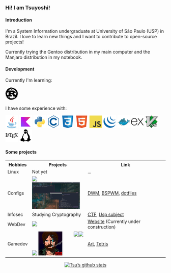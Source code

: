 ### Hi! I am Tsuyoshi! 

#### Introduction

I'm a System Information undergraduate at University of São Paulo (USP) in Brazil. I love to learn new things and I want to contribute to open-source projects!

Currently trying the Gentoo distribution in my main computer and the Manjaro distribution in my notebook.

#### Development

Currently I'm learning:

<img src="https://github.com/devicons/devicon/blob/master/icons/rust/rust-plain.svg" title="Rust" alt="Rust" width="40" height="40"/>

I have some experience with:

<div>
	<img src="https://github.com/devicons/devicon/blob/master/icons/java/java-original.svg" title="Java" alt="Java" width="40" height="40"/>
	<img src="https://github.com/devicons/devicon/blob/master/icons/kotlin/kotlin-original.svg" title="Kotlin" alt="Kotlin" width="40" height="40"/>
	<img src="https://github.com/devicons/devicon/blob/master/icons/python/python-original.svg" title="Python" alt="Python" width="40" height="40"/>
	<img src="https://github.com/devicons/devicon/blob/master/icons/c/c-line.svg" title="C" alt="C" width="40" height="40"/>
	<img src="https://github.com/devicons/devicon/blob/master/icons/css3/css3-original.svg" title="CSS" alt="CSS" width="40" height="40"/>
	<img src="https://github.com/devicons/devicon/blob/master/icons/html5/html5-original.svg" title="HTML" alt="HTML" width="40" height="40"/>
	<img src="https://github.com/devicons/devicon/blob/master/icons/javascript/javascript-original.svg" title="JS" alt="JS" width="40" height="40"/>
	<img src="https://github.com/devicons/devicon/blob/master/icons/jquery/jquery-original.svg" title="Linux" alt="Linux" width="40" height="40"/>
	<img src="https://github.com/devicons/devicon/blob/master/icons/docker/docker-original.svg" title="Docker" alt="Docker" width="40" height="40"/>
	<img src="https://github.com/devicons/devicon/blob/master/icons/express/express-original.svg" title="Docker" alt="Docker" width="40" height="40"/>
	<img src="https://github.com/devicons/devicon/blob/master/icons/vim/vim-original.svg" title="Vim" alt="Vim" width="40" height="40"/>
	<img src="https://github.com/devicons/devicon/blob/master/icons/latex/latex-original.svg" title="Latex" alt="Latex" width="40" height="40"/>
	<img src="https://github.com/devicons/devicon/blob/master/icons/linux/linux-plain.svg" title="Linux" alt="Linux" width="40" height="40"/>
</div>

#### Some projects

<div align="center">
<table>

<tr>
	<th> Hobbies </th>
	<th> Projects </th>
	<th> Link </th>
</tr>
	
<tr>
	<td>Linux</td>
	<td>Not yet</td>
	<td>...</td>
</tr>
	
<tr>
	<td>Configs</td>
	<td><img width="150px" src="https://raw.githubusercontent.com/HTsuyoshi/my-dwm/main/assets/desktop.gif">
	<img width="150px" src="https://raw.githubusercontent.com/HTsuyoshi/bspwm-config/main/assets/screenshot-mirage.png"></td>
	<td><a href="https://github.com/HTsuyoshi/my-dwm">DWM</a>, <a href="https://github.com/HTsuyoshi/bspwm-config">BSPWM</a>, <a href="https://github.com/HTsuyoshi/dotfiles"> dotfiles </a></td>
</tr>

<tr>
	<td>Infosec</td>
	<td>Studying Cryptography</td>
	<td><a href="https://github.com/HTsuyoshi/write-ups">CTF</a>, <a href="https://github.com/HTsuyoshi/usp/tree/master/MAC0336/">Usp subject</a></td>
</tr>
	
<tr>
	<td>WebDev</td>
	<td><img width="150px" src="https://github.com/HTsuyoshi/Htsuyoshi.github.io/blob/main/_assets/web_site.gif?raw=true"></td>
	<td><a href="https://www.htsuyoshiy.online">Website</a> (Currently under construction)</td>
</tr>

<tr>
	<td>Gamedev</td>
	<td><img width="150px" src="https://raw.githubusercontent.com/HTsuyoshi/py-tetris/main/tetris.gif">
	<img height="75px" src="https://github.com/HTsuyoshi/art/blob/master/public/Drawings/arthur_camadasjuntas.gif?raw=true">
	<a href="https://www.aseprite.org/" target="_blank" rel="noopener noreferrer"><img align="right" width="15px" src="https://raw.githubusercontent.com/aseprite/aseprite/main/data/icons/ase128.png" /></a>
	<a href="https://www.piskelapp.com/" target="_blank" rel="noopener noreferrer"><img align="right" width="15px" src="https://avatars.githubusercontent.com/u/28667131?s=200&v=4" /></a></td>
	<td><a href="https://github.com/HTsuyoshi/art">Art</a>, <a href="https://github.com/HTsuyoshi/py-tetris">Tetris</a></td>
</tr>

</table>

[![Tsu’s github stats](https://github-readme-stats.vercel.app/api?username=HTsuyoshi&theme=radical&layout=compact&hide_title=true&hide_border=true&show_icons=true)](https://github.com/HTsuyoshi)

</div>
